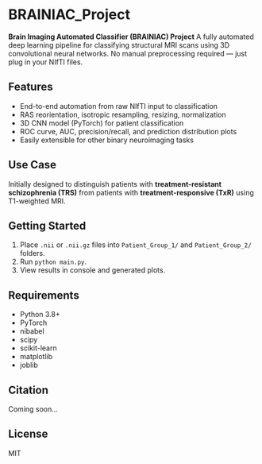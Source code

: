 # BRAINIAC_Project
**Brain Imaging Automated Classifier (BRAINIAC) Project**
A fully automated deep learning pipeline for classifying structural MRI scans using 3D convolutional neural networks. No manual preprocessing required — just plug in your NIfTI files.

## Features
- End-to-end automation from raw NIfTI input to classification
- RAS reorientation, isotropic resampling, resizing, normalization
- 3D CNN model (PyTorch) for patient classification
- ROC curve, AUC, precision/recall, and prediction distribution plots
- Easily extensible for other binary neuroimaging tasks

## Use Case
Initially designed to distinguish patients with **treatment-resistant schizophrenia (TRS)** from patients with **treatment-responsive (TxR)** using T1-weighted MRI.

## Getting Started
1. Place `.nii` or `.nii.gz` files into `Patient_Group_1/` and `Patient_Group_2/` folders.
2. Run `python main.py`.
3. View results in console and generated plots.

## Requirements
- Python 3.8+
- PyTorch
- nibabel
- scipy
- scikit-learn
- matplotlib
- joblib

## Citation
Coming soon...

## License
MIT
